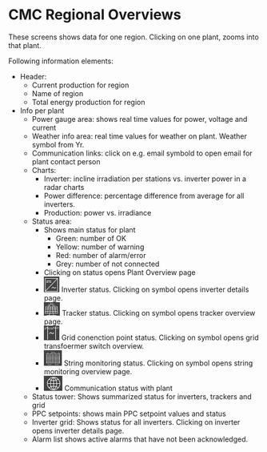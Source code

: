 # CMC Regional Overviews

These screens shows data for one region. Clicking on one plant, zooms into that plant.

Following information elements:

* Header:
    * Current production for region
    * Name of region
    * Total energy production for region
* Info per plant
    * Power gauge area: shows real time values for power, voltage and current
    * Weather info area: real time values for weather on plant. Weather symbol from Yr.
    * Communication links: click on e.g. email symbold to open email for plant contact person
    * Charts:
        * Inverter: incline irradiation per stations vs. inverter power in a radar charts
        * Power difference: percentage difference from average for all inverters.
        * Production: power vs. irradiance
    * Status area:
        * Shows main status for plant
            * Green: number of OK
            * Yellow: number of warning
            * Red: number of alarm/error
            * Grey: number of not connected
        * Clicking on status opens Plant Overview page
        * ![Inverter status](../../images/invstatus_31x31.png) Inverter status. Clicking on symbol opens inverter details page.       
        * ![Tracker status](../../images/tracker%20status.png) Tracker status. Clicking on symbol opens tracker overview page.                      
        * ![Grid connection point status](../../images/gridstatus.png) Grid conenction point status. Clicking on symbol opens grid transfoermer switch overview.
        * ![String monitoring status](../../images/stringmonstatus.png) String monitoring status. Clicking on symbol opens string monitoring overview page.         
        * ![Communication status](../../images/commstats.png) Communication status with plant
    * Status tower: Shows summarized status for inverters, trackers and grid
    * PPC setpoints: shows main PPC setpoint values and status
    * Inverter grid: Shows status for all inverters. Clicking on inverter opens inverter details page.
    * Alarm list shows active alarms that have not been acknowledged.
